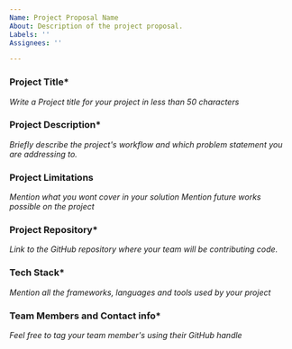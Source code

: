 ```yaml
---
Name: Project Proposal Name
About: Description of the project proposal.
Labels: ''
Assignees: ''

---
```


### Project Title*
_Write a Project title for your project in less than 50 characters_

### Project Description*
_Briefly describe the project's workflow and which problem statement you are addressing to._ 

### Project Limitations
_Mention what you wont cover in your solution
Mention future works possible on the project_

### Project Repository*
_Link to the GitHub repository where your team will be contributing code._

### Tech Stack*
_Mention all the frameworks, languages and tools used by your project_

### Team Members and Contact info*
_Feel free to tag your team member's using their GitHub handle_
